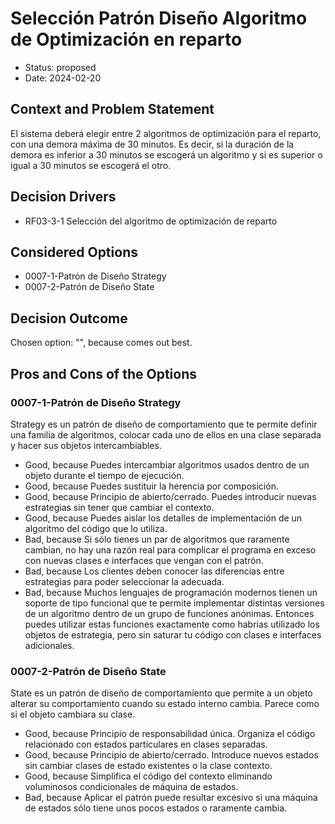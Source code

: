 # Selección Patrón Diseño Algoritmo de Optimización en reparto

* Status: proposed
* Date: 2024-02-20

## Context and Problem Statement

El sistema deberá elegir entre 2 algoritmos de optimización para el reparto, con una demora máxima de 30 minutos. Es decir, si la duración de la demora es inferior a 30 minutos se escogerá un algoritmo y si es superior o igual a 30 minutos se escogerá el otro.

## Decision Drivers

* RF03-3-1 Selección del algoritmo de optimización de reparto

## Considered Options

* 0007-1-Patrón de Diseño Strategy
* 0007-2-Patrón de Diseño State

## Decision Outcome

Chosen option: "", because comes out best.

## Pros and Cons of the Options

### 0007-1-Patrón de Diseño Strategy

Strategy es un patrón de diseño de comportamiento que te permite definir una familia de algoritmos, colocar cada uno de ellos en una clase separada y hacer sus objetos intercambiables.

* Good, because Puedes intercambiar algoritmos usados dentro de un objeto durante el tiempo de ejecución.
* Good, because Puedes sustituir la herencia por composición.
* Good, because Principio de abierto/cerrado. Puedes introducir nuevas estrategias sin tener que cambiar el contexto.
* Good, because Puedes aislar los detalles de implementación de un algoritmo del código que lo utiliza.
* Bad, because Si sólo tienes un par de algoritmos que raramente cambian, no hay una razón real para complicar el programa en exceso con nuevas clases e interfaces que vengan con el patrón.
* Bad, because Los clientes deben conocer las diferencias entre estrategias para poder seleccionar la adecuada.
* Bad, because Muchos lenguajes de programación modernos tienen un soporte de tipo funcional que te permite implementar distintas versiones de un algoritmo dentro de un grupo de funciones anónimas. Entonces puedes utilizar estas funciones exactamente como habrías utilizado los objetos de estrategia, pero sin saturar tu código con clases e interfaces adicionales.

### 0007-2-Patrón de Diseño State

State es un patrón de diseño de comportamiento que permite a un objeto alterar su comportamiento cuando su estado interno cambia. Parece como si el objeto cambiara su clase.

* Good, because Principio de responsabilidad única. Organiza el código relacionado con estados particulares en clases separadas.
* Good, because Principio de abierto/cerrado. Introduce nuevos estados sin cambiar clases de estado existentes o la clase contexto.
* Good, because Simplifica el código del contexto eliminando voluminosos condicionales de máquina de estados.
* Bad, because Aplicar el patrón puede resultar excesivo si una máquina de estados sólo tiene unos pocos estados o raramente cambia.

